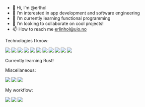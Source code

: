 - 👋 Hi, I’m @erlhol
- 👀 I’m interested in app development and software engineering
- 🌱 I’m currently learning functional programming
- 💞️ I’m looking to collaborate on cool projects!
- 📫 How to reach me erlinhol@uio.no

<!---
erlhol/erlhol is a ✨ special ✨ repository because its `README.md` (this file) appears on your GitHub profile.
You can click the Preview link to take a look at your changes.
--->

Technologies I know:

<a href="https://www.python.org/"><img src="https://img.shields.io/badge/python-3670A0?style=for-the-badge&logo=python&logoColor=ffdd54"/></a>
<a href="https://www.java.com/en/"><img src="https://img.shields.io/badge/java-%23ED8B00.svg?&style=for-the-badge&logo=java&logoColor=white"/></a>
<a href="https://en.wikipedia.org/wiki/C_(programming_language)"><img src="https://img.shields.io/badge/c-%2300599C.svg?style=for-the-badge&logo=c&logoColor=white"/></a>
<a href="https://en.wikipedia.org/wiki/C%2B%2B"><img src="https://img.shields.io/badge/c++-%2300599C.svg?style=for-the-badge&logo=c%2B%2B&logoColor=white"/></a>
<a href="https://learn.microsoft.com/en-us/dotnet/csharp/"><img src="https://img.shields.io/badge/c%23-%23239120.svg?style=for-the-badge&logo=c-sharp&logoColor=white"/></a>
<a href="https://en.wikipedia.org/wiki/HTML5"><img src="https://img.shields.io/badge/html5%20-%23E34F26.svg?&style=for-the-badge&logo=html5&logoColor=white"/></a>
<a href="https://en.wikipedia.org/wiki/Cascading_Style_Sheets"><img src="https://img.shields.io/badge/css3%20-%231572B6.svg?&style=for-the-badge&logo=css3&logoColor=white"/></a>
<a href="https://en.wikipedia.org/wiki/JavaScript"><img src="https://img.shields.io/badge/javascript%20-%23323330.svg?&style=for-the-badge&logo=javascript&logoColor=%23F7DF1E"/></a>
<a href="https://en.wikipedia.org/wiki/php"><img src="https://img.shields.io/badge/php-%23777BB4.svg?style=for-the-badge&logo=php&logoColor=white"/></a>
<a href="https://kotlinlang.org"><img src="https://img.shields.io/badge/kotlin-%237F52FF.svg?style=for-the-badge&logo=kotlin&logoColor=white"/></a>
<a href="https://en.wikipedia.org/wiki/Scheme_(programming_language)"><img src="https://img.shields.io/badge/%20-Scheme-red?style=for-the-badge&logo=appveyor"/></a>

Currently learning Rust!

Miscellaneous:

<a href="https://git-scm.com/"><img src="https://img.shields.io/badge/git%20-%23F05033.svg?&style=for-the-badge&logo=git&logoColor=white"/></a>
<a href="https://en.wikipedia.org/wiki/Linux"><img src="https://img.shields.io/badge/Linux-FCC624?style=for-the-badge&logo=linux&logoColor=black"/></a>
<a href="https://www.latex-project.org"><img src="https://img.shields.io/badge/latex-%23008080.svg?style=for-the-badge&logo=latex&logoColor=white"/></a>

My workflow:

<a href="https://en.wikipedia.org/wiki/Apple_Inc."><img src="https://img.shields.io/badge/Apple-%23000000.svg?style=for-the-badge&logo=apple&logoColor=white"/></a>
<a href="https://en.wikipedia.org/wiki/MacOS"><img src="https://img.shields.io/badge/mac%20os-000000?style=for-the-badge&logo=macos&logoColor=F0F0F0"/></a>
<a href="https://en.wikipedia.org/wiki/iOS"><img src="https://img.shields.io/badge/iOS-000000?style=for-the-badge&logo=ios&logoColor=white"/></a>
